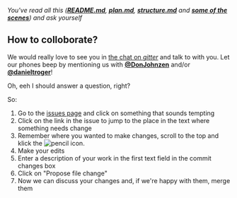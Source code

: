 *You've read all this (__[README.md](https://github.com/EntrepreneursWithPureIntentions/future/blob/master/README.md)__, __[plan.md](https://github.com/EntrepreneursWithPureIntentions/future/blob/master/plan.md)__, __[structure.md](https://github.com/EntrepreneursWithPureIntentions/future/blob/master/structure.md)__ and __[some of the scenes](https://github.com/EntrepreneursWithPureIntentions/future/tree/master/scenes)__) and ask yourself*

How to colloborate?
-----------------------------

We would really love to see you in [the chat on *gitter*](https://gitter.im/EntrepreneursWithPureIntentions/future?utm_source=badge&utm_medium=badge&utm_campaign=pr-badge&utm_content=badge) and talk to with you.
Let our phones beep by mentioning us with __[@DonJohnzen](https://github.com/DonJohnzen)__ and/or __[@danieltroger](https://github.com/danieltroger)__!

Oh, eeh I should answer a question, right?

So:
1. Go to the [issues page](https://github.com/EntrepreneursWithPureIntentions/future/issues) and click on something that sounds tempting
2. Click on the link in the issue to jump to the place in the text where something needs change
3. Remember where you wanted to make changes, scroll to the top and klick the ![pencil](http://vps.natur-kultur.eu/pen.svg) icon.
4. Make your edits
5. Enter a description of your work in the first text field in the commit changes box
6. Click on "Propose file change"
7. Now we can discuss your changes and, if we're happy with them, merge them
